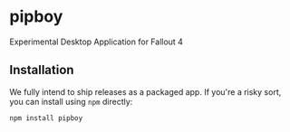 # pipboy

Experimental Desktop Application for Fallout 4

## Installation

We fully intend to ship releases as a packaged app. If you're a risky sort, you can install using `npm` directly:

```
npm install pipboy
```
